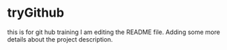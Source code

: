 # tryGithub
this is for git hub training
I am editing the README file. Adding some more details about the project description.
